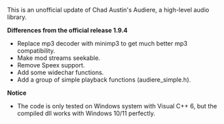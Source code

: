 This is an unofficial update of Chad Austin's Audiere, a high-level audio library.

**Differences from the official release 1.9.4**

* Replace mp3 decoder with minimp3 to get much better mp3 compatibility.
* Make mod streams seekable.
* Remove Speex support.
* Add some widechar functions.
* Add a group of simple playback functions (audiere_simple.h).

**Notice**

* The code is only tested on Windows system with Visual C++ 6, but the compiled dll works with Windows 10/11 perfectly.
